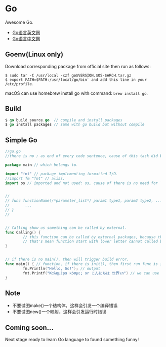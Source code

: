 # Go

Awesome Go.

- [Go语言英文网](http://docs.studygolang.com/)
- [Go语言中文网](https://studygolang.com/)


## Goenv(Linux only)

Download corresponding package from official site then run as follows: 

```Shell
$ sudo tar -C /usr/local -xzf go$VERSION.$OS-$ARCH.tar.gz
$ export PATH=$PATH:/usr/local/go/bin` and add this line in your /etc/profile.

```

macOS can use homebrew install go with command: `brew install go`.


## Build

```Go
$ go build source.go  // compile and install packages
$ go install packages // same with go build but without compile

```


## Simple Go

```Go
//go.go
//there is no ; as end of every code sentence, cause of this task did by compiler automatically.

package main // which belongs to.

import "fmt" // package implementing formatted I/O.
//import fm "fmt" // alias.
import os // imported and not used: os, cause of there is no need for `os`.


//
// func functionName(/*parameter_list*/ param1 type1, param2 type2, ...) (/*return_value_list*/ ret1 type1, ret2 type2, ...) {
//       ...
// }
//


// Calling show us something can be called by external.
func Calling() {
        // this function can be called by external packages, because this function start with upper letter.
        // that's mean function start with lower letter cannot called by external packages.
}


// if there is no main(), then will trigger build error.
func main() { // function, if there is init(), then first run func is init().
        fm.Println("Hello, Go!"); // output
        fmt.Printf("Καλημέρα κόσμε; or こんにちは 世界\n") // we can use international characters in go.
}

```

## Note

- 不要试图make()一个结构体，这样会引发一个编译错误
- 不要试图new()一个映射，这样会引发运行时错误



## Coming soon...

Next stage ready to learn Go language to found something funny!
